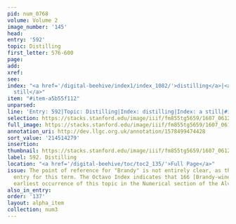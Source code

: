 ```yaml
---
pid: num_0768
volume: Volume 2
image_number: '145'
head:
entry: '592'
topic: Distilling
first_letter: 576-600
page:
add:
xref:
see:
index: "<a href='/digital-beehive/index1/index_1082/'>distilling</a>|<a href='/digital-beehive/index4/index_3844/'>a
  still</a>"
item: "#item-a5b55f112"
unparsed:
line: 'Entry: 592|Topic: Distilling|Index: distilling|Index: a still|#item-a5b55f112'
selection: https://stacks.stanford.edu/image/iiif/fm855tg5659/1607_0612/447,4279,2880,718/full/0/default.jpg
full_image: https://stacks.stanford.edu/image/iiif/fm855tg5659/1607_0612/full/full/0/default.jpg
annotation_uri: http://dev.llgc.org.uk/annotation/1578499474428
sort_value: '214514279'
insertion:
thumbnail: https://stacks.stanford.edu/image/iiif/fm855tg5659/1607_0612/447,4279,600,180/250,/0/default.jpg
label: 592. Distilling
location: "<a href='/digital-beehive/toc/toc2_135/'>Full Page</a>"
issue: The point of reference for "Brandy" is not entirely clear, as there is no alphabetical
  entry for this term. The Octavo Index indicates that 166 [Brandy-wine] may be the
  earliest occurrence of this topic in the Numerical section of the Alvearium.
also_in_entry:
order: '137'
layout: alpha_item
collection: num3
---
```


